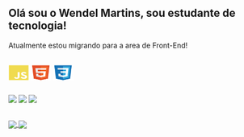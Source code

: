 
## Olá sou o Wendel Martins, sou estudante de tecnologia! 
Atualmente estou migrando para a area de Front-End!

<!-- Pessoal que veio atrás do **Github Stats:** a API provavelmente saiu do ar nesse período,
mas você pode adicionar a sua própria, seguindo esse [tutorial](https://github.com/anuraghazra/github-readme-stats/blob/master/readme.md#deploy-on-your-own-vercel-instance) -->

<div style="display: inline_block"><br>
  <img align="center" alt="Rafa-Js" height="30" width="40" src="https://raw.githubusercontent.com/devicons/devicon/master/icons/javascript/javascript-plain.svg">
  <img align="center" alt="Rafa-HTML" height="30" width="40" src="https://raw.githubusercontent.com/devicons/devicon/master/icons/html5/html5-original.svg">
  <img align="center" alt="Rafa-CSS" height="30" width="40" src="https://raw.githubusercontent.com/devicons/devicon/master/icons/css3/css3-original.svg">
  <!--<img align="center" alt="Rafa-React" height="30" width="40" src="https://raw.githubusercontent.com/devicons/devicon/master/icons/react/react-original.svg">-->
</div>
  
  ##
 
<div> 
  <a href="https://www.linkedin.com/in/wmswendelmartins" target="_blank"><img src="https://img.shields.io/badge/-LinkedIn-%230077B5?style=for-the-badge&logo=linkedin&logoColor=white" target="_blank"></a> 
  <a href = "mailto:wms.wendelmartins@gmail.com"><img src="https://img.shields.io/badge/-Gmail-%23333?style=for-the-badge&logo=gmail&logoColor=white" target="_blank"></a>
  <a href="https://www.youtube.com/" target="_blank"><img src="https://img.shields.io/badge/YouTube-FF0000?style=for-the-badge&logo=youtube&logoColor=white" target="_blank"></a>
</div>

##

<a href="https://github.com/wmswendelmartins/github-readme-stats">
  <img height=150 align="center" src="https://github-readme-stats.vercel.app/api?username=wmswendelmartins&show_icons=true&theme=dark" 
   media="(prefers-color-scheme: dark)"/>
</a>
<a href="https://github.com/wmswendelmartins/convoychat">
  <img height=150 align="center" src="https://github-readme-stats.vercel.app/api/top-langs?username=wmswendelmartins&layout=compact&langs_count=8&card_width=320&show_icons=true&theme=dark"
   media="(prefers-color-scheme: light), (prefers-color-scheme: no-preference)"/>
</a>

<!-- Principais repositorios: 
    <a href="https://github.com/wmswendelmartins/github-readme-stats">
    <img align="center" src="https://github-readme-stats.vercel.app/api/pin/?username=wmswendelmartins&repo=github-readme-stats" />
    </a>
    <a href="https://github.com/wmswendelmartins/convoychat">
    <img align="center" src="https://github-readme-stats.vercel.app/api/pin/?username=wmswendelmartins&repo=convoychat" />
    </a>
-->

